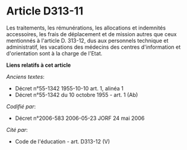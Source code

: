 # Article D313-11

Les traitements, les rémunérations, les allocations et indemnités accessoires, les frais de déplacement et de mission autres
que ceux mentionnés à l'article D. 313-12, dus aux personnels technique et administratif, les vacations des médecins des
centres d'information et d'orientation sont à la charge de l'Etat.

**Liens relatifs à cet article**

_Anciens textes_:

  - Décret n°55-1342 1955-10-10 art. 1, alinéa 1
  - Décret n°55-1342 du 10 octobre 1955 - art. 1 (Ab)

_Codifié par_:

  - Décret n°2006-583 2006-05-23 JORF 24 mai 2006

_Cité par_:

  - Code de l'éducation - art. D313-12 (V)
